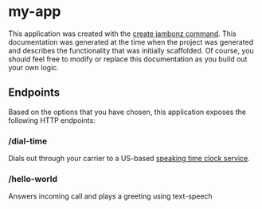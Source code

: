 # my-app

This application was created with the [create jambonz command](https://www.npmjs.com/package/create-jambonz-app).  This documentation was generated at the time when the project was generated and describes the functionality that was initially scaffolded.  Of course, you should feel free to modify or replace this documentation as you build out your own logic.

## Endpoints

Based on the options that you have chosen, this application exposes the following HTTP endpoints:


### /dial-time
Dials out through your carrier to a US-based [speaking time clock service](https://www.nist.gov/time-distribution/radio-station-wwv/telephone-time-day-service).

### /hello-world
Answers incoming call and plays a greeting using text-speech



